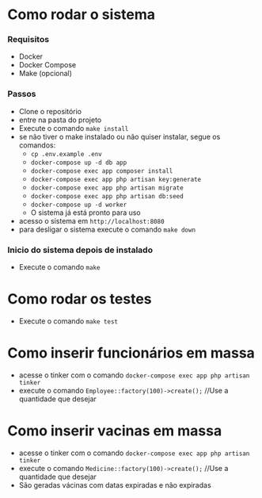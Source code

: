 # Como rodar o sistema

### Requisitos
- Docker
- Docker Compose
- Make (opcional)

### Passos

- Clone o repositório
- entre na pasta do projeto
- Execute o comando `make install`
- se não tiver o make instalado ou não quiser instalar, segue os comandos:
  - `cp .env.example .env`
  - `docker-compose up -d db app`
  - `docker-compose exec app composer install`
  - `docker-compose exec app php artisan key:generate`
  - `docker-compose exec app php artisan migrate`
  - `docker-compose exec app php artisan db:seed`
  - `docker-compose up -d worker`
  - O sistema já está pronto para uso
- acesso o sistema em `http://localhost:8080`
- para desligar o sistema execute o comando `make down`

### Inicio do sistema depois de instalado
- Execute o comando `make`

# Como rodar os testes
- Execute o comando `make test`

# Como inserir funcionários em massa
- acesse o tinker com o comando `docker-compose exec app php artisan tinker`
- execute o comando `Employee::factory(100)->create();` //Use a quantidade que desejar

# Como inserir vacinas em massa
- acesse o tinker com o comando `docker-compose exec app php artisan tinker`
- execute o comando `Medicine::factory(100)->create();` //Use a quantidade que desejar
- São geradas vácinas com datas expiradas e não expiradas
